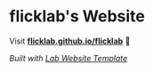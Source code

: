 
# flicklab's Website

Visit **[flicklab.github.io/flicklab](https://flicklab.github.io/flicklab)** 🚀

_Built with [Lab Website Template](https://greene-lab.gitbook.io/lab-website-template-docs)_

